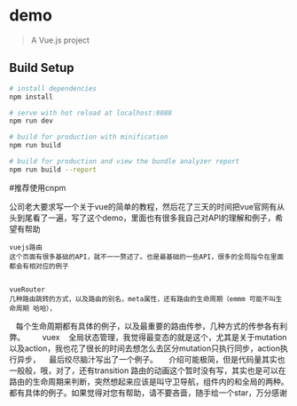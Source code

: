 # demo

> A Vue.js project

## Build Setup

``` bash
# install dependencies
npm install

# serve with hot reload at localhost:8088
npm run dev

# build for production with minification
npm run build

# build for production and view the bundle analyzer report
npm run build --report
```

#推荐使用cnpm

公司老大要求写一个关于vue的简单的教程，然后花了三天的时间把vue官网有从头到尾看了一遍，写了这个demo，里面也有很多我自己对API的理解和例子，希望有帮助

    vuejs路由
    这个页面有很多基础的API，就不一一赘述了。也是最基础的一些API，很多的全局指令在里面都会有相对应的例子
  
  
    vueRouter
    几种路由跳转的方式，以及路由的别名，meta属性，还有路由的生命周期（emmm 可能不叫生命周期 哈哈），
    每个生命周期都有具体的例子，以及最重要的路由传参，几种方式的传参各有利弊。
    
    vuex
    全局状态管理，我觉得最变态的就是这个，尤其是关于mutation以及action，我也花了很长的时间去想怎么去区分mutation只执行同步，action执行异步，
    最后绞尽脑汁写出了一个例子。
    
介绍可能极简，但是代码量其实也一般般，哦，对了，还有transition 路由的动画这个暂时没有写，其实也是可以在路由的生命周期来判断，突然想起来应该是叫守卫导航，组件内的和全局的两种。都有具体的例子。如果觉得对您有帮助，请不要吝啬，随手给一个star，万分感谢
